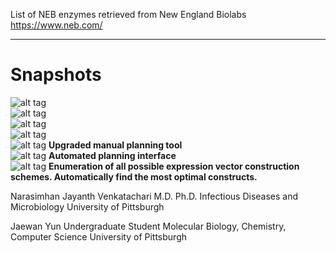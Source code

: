 List of NEB enzymes retrieved from New England Biolabs <https://www.neb.com/>

<hr>

# Snapshots
![alt tag](https://github.com/Jaewan-Yun/PlasmidPlanner/blob/master/pic/1.png)
<br>
![alt tag](https://github.com/Jaewan-Yun/PlasmidPlanner/blob/master/pic/2.png)
<br>
![alt tag](https://github.com/Jaewan-Yun/PlasmidPlanner/blob/master/pic/4.png)
<br>
![alt tag](https://github.com/Jaewan-Yun/PlasmidPlanner/blob/master/pic/5.png)
<br>
![alt tag](https://github.com/Jaewan-Yun/PlasmidPlanner/blob/master/pic/6.png)
<b>Upgraded manual planning tool</b>
<br>
![alt tag](https://github.com/Jaewan-Yun/PlasmidPlanner/blob/master/pic/7.png)
<b>Automated planning interface</b>
<br>
![alt tag](https://github.com/Jaewan-Yun/PlasmidPlanner/blob/master/pic/8.png)
<b>Enumeration of all possible expression vector construction schemes. Automatically find the most optimal constructs.</b>
<br>

  Narasimhan Jayanth Venkatachari
  M.D. Ph.D.
  Infectious Diseases and Microbiology
  University of Pittsburgh

  Jaewan Yun
  Undergraduate Student
  Molecular Biology, Chemistry, Computer Science
  University of Pittsburgh
